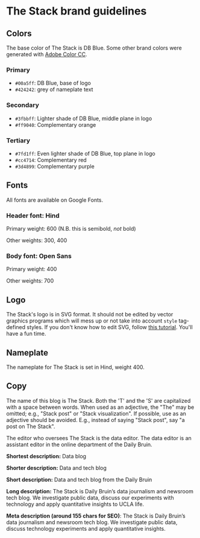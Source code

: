 # The Stack brand guidelines 

## Colors

The base color of The Stack is DB Blue. Some other brand colors were generated with [Adobe Color CC](https://color.adobe.com/es/create/color-wheel/?base=2&rule=Compound&selected=1&name=Mi%20tema%20de%20Color&mode=rgb&rgbvalues=0.07999999999999999,0.16693498452046696,0.8,0.24,0.2834674922602335,0.6,0,0.6470588235294118,1,1,0.5643995098036498,0.25,0.8,0.2768235294115584,0.07999999999999999&swatchOrder=0,1,2,3,4).

### Primary

- `#00a5ff`: DB Blue, base of logo
- `#424242`: grey of nameplate text

### Secondary

- `#3fbbff`: Lighter shade of DB Blue, middle plane in logo
- `#ff9040`: Complementary orange

### Tertiary

- `#7fd1ff`: Even lighter shade of DB Blue, top plane in logo
- `#cc4714`: Complementary red
- `#3d4899`: Complementary purple


## Fonts

All fonts are available on Google Fonts.

### Header font: Hind

Primary weight: 600 (N.B. this is semibold, *not* bold)

Other weights: 300, 400

### Body font: Open Sans

Primary weight: 400

Other weights: 700


## Logo

The Stack's logo is in SVG format. It should not be edited by vector graphics programs which will mess up or not take into account `style` tag-defined styles. If you don't know how to edit SVG, follow [this tutorial](http://tutorials.jenkov.com/svg/index.html). You'll have a fun time.


## Nameplate

The nameplate for The Stack is set in Hind, weight 400. 


## Copy

The name of this blog is The Stack. Both the 'T' and the 'S' are capitalized with a space between words. When used as an adjective, the "The" may be omitted; e.g., "Stack post" or "Stack visualization". If possible, use as an adjective should be avoided. E.g., instead of saying "Stack post", say "a post on The Stack".

The editor who oversees The Stack is the data editor. The data editor is an assistant editor in the online department of the Daily Bruin.

**Shortest description:** Data blog

**Shorter description:** Data and tech blog

**Short description:** Data and tech blog from the Daily Bruin

**Long description:** The Stack is Daily Bruin’s data journalism and newsroom tech blog. We investigate public data, discuss our experiments with technology and apply quantitative insights to UCLA life.

**Meta description (around 155 chars for SEO)**: The Stack is Daily Bruin’s data journalism and newsroom tech blog. We investigate public data, discuss technology experiments and apply quantitative insights.
